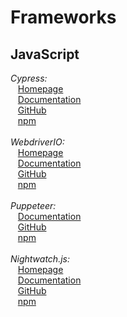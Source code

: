 # Frameworks


## JavaScript
*Cypress:*  
&nbsp;&nbsp;&nbsp;[Homepage](https://www.cypress.io/)  
&nbsp;&nbsp;&nbsp;[Documentation](https://docs.cypress.io/guides/overview/why-cypress)  
&nbsp;&nbsp;&nbsp;[GitHub](https://github.com/cypress-io/cypress)  
&nbsp;&nbsp;&nbsp;[npm](https://www.npmjs.com/package/cypress)
<br/><br/>
*WebdriverIO:*  
&nbsp;&nbsp;&nbsp;[Homepage](https://webdriver.io/)  
&nbsp;&nbsp;&nbsp;[Documentation](https://webdriver.io/docs/gettingstarted/)  
&nbsp;&nbsp;&nbsp;[GitHub](https://github.com/webdriverio/webdriverio)  
&nbsp;&nbsp;&nbsp;[npm](https://www.npmjs.com/package/webdriverio)
<br/><br/>
*Puppeteer:*  
&nbsp;&nbsp;&nbsp;[Documentation](https://pptr.dev/)  
&nbsp;&nbsp;&nbsp;[GitHub](https://github.com/puppeteer/puppeteer)  
&nbsp;&nbsp;&nbsp;[npm](https://www.npmjs.com/package/puppeteer)
<br/><br/>
*Nightwatch.js:*  
&nbsp;&nbsp;&nbsp;[Homepage](https://nightwatchjs.org/)  
&nbsp;&nbsp;&nbsp;[Documentation](https://nightwatchjs.org/gettingstarted/)  
&nbsp;&nbsp;&nbsp;[GitHub](https://github.com/nightwatchjs/nightwatch)  
&nbsp;&nbsp;&nbsp;[npm](https://www.npmjs.com/package/nightwatch)
